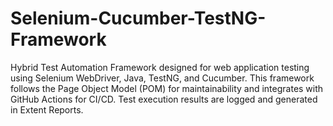 # Selenium-Cucumber-TestNG-Framework
Hybrid Test Automation Framework designed for web application testing using Selenium WebDriver, Java, TestNG, and Cucumber. This framework follows the Page Object Model (POM) for maintainability and integrates with GitHub Actions for CI/CD. Test execution results are logged and generated in Extent Reports.
